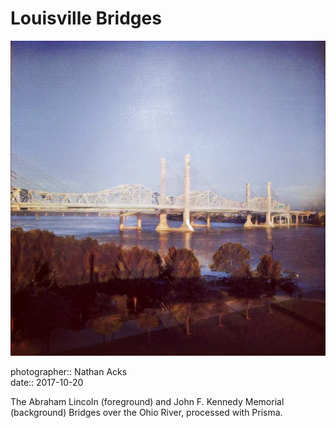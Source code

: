 # Louisville Bridges

![A photograph of a brutalist suspension bridge of white steel and concrete pylons crossing the Ohio River, processed to look like an oil painting](assets/2017-10-20-louisville-bridges.webp)

photographer:: Nathan Acks  
date:: 2017-10-20

The Abraham Lincoln (foreground) and John F. Kennedy Memorial (background) Bridges over the Ohio River, processed with Prisma.
